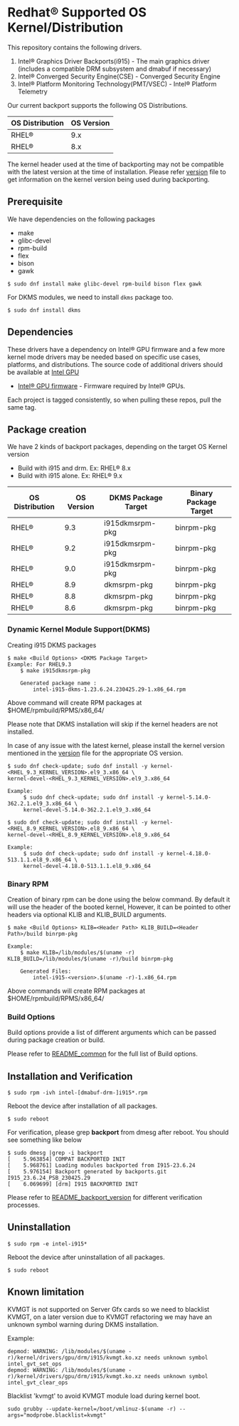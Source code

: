 # Redhat® Supported OS Kernel/Distribution

This repository contains the following drivers.
1. Intel® Graphics Driver Backports(i915) - The main graphics driver (includes a compatible DRM subsystem and dmabuf if necessary)
2. Intel® Converged Security Engine(CSE) - Converged Security Engine
3. Intel® Platform Monitoring Technology(PMT/VSEC) - Intel® Platform Telemetry

Our current backport supports the following OS Distributions.

| OS Distribution | OS Version |
|---|---|
| RHEL® | 9.x |
| RHEL® | 8.x |

The kernel header used at the time of backporting may not be compatible with the latest version at the time of installation.
Please refer [version](../versions) file to get information on the kernel version being used during backporting.

## Prerequisite
We have dependencies on the following packages
  - make
  - glibc-devel
  - rpm-build
  - flex
  - bison
  - gawk

```
$ sudo dnf install make glibc-devel rpm-build bison flex gawk
```
For DKMS modules, we need to install `dkms` package too.

```
$ sudo dnf install dkms
```

## Dependencies

 These drivers have a dependency on Intel® GPU firmware and a few more kernel mode drivers may be needed based on specific use cases, platforms, and distributions. The source code of additional drivers should be available at [Intel GPU](https://github.com/intel-gpu)

- [Intel® GPU firmware](https://github.com/intel-gpu/intel-gpu-firmware) - Firmware required by Intel® GPUs.

Each project is tagged consistently, so when pulling these repos, pull the same tag.

## Package creation

We have 2 kinds of backport packages, depending on the target OS Kernel version
 - Build with i915 and drm. Ex: RHEL® 8.x
 - Build with i915 alone. Ex: RHEL® 9.x

| OS Distribution | OS Version | DKMS Package Target | Binary Package Target|
|---|---|---|---|
| RHEL® | 9.3 | i915dkmsrpm-pkg | binrpm-pkg |
| RHEL® | 9.2 | i915dkmsrpm-pkg | binrpm-pkg |
| RHEL® | 9.0 | i915dkmsrpm-pkg | binrpm-pkg |
| RHEL® | 8.9 | dkmsrpm-pkg | binrpm-pkg |
| RHEL® | 8.8 | dkmsrpm-pkg | binrpm-pkg |
| RHEL® | 8.6 | dkmsrpm-pkg | binrpm-pkg |

### Dynamic Kernel Module Support(DKMS)
Creating i915 DKMS packages
```
$ make <Build Options> <DKMS Package Target>
Example: For RHEL9.3
	$ make i915dkmsrpm-pkg

	Generated package name :
		intel-i915-dkms-1.23.6.24.230425.29-1.x86_64.rpm
```

Above command will create RPM packages at $HOME/rpmbuild/RPMS/x86_64/

Please note that DKMS installation will skip if the kernel headers are not installed.

In case of any issue with the latest kernel, please install the kernel version mentioned in the [version](../versions) file for the appropriate OS version.

```
$ sudo dnf check-update; sudo dnf install -y kernel-<RHEL_9.3_KERNEL_VERSION>.el9_3.x86_64 \
kernel-devel-<RHEL_9.3_KERNEL_VERSION>.el9_3.x86_64

Example:
     $ sudo dnf check-update; sudo dnf install -y kernel-5.14.0-362.2.1.el9_3.x86_64 \
     kernel-devel-5.14.0-362.2.1.el9_3.x86_64
```

```
$ sudo dnf check-update; sudo dnf install -y kernel-<RHEL_8.9_KERNEL_VERSION>.el8_9.x86_64 \
kernel-devel-<RHEL_8.9_KERNEL_VERSION>.el8_9.x86_64

Example:
     $ sudo dnf check-update; sudo dnf install -y kernel-4.18.0-513.1.1.el8_9.x86_64 \
     kernel-devel-4.18.0-513.1.1.el8_9.x86_64
```

### Binary RPM
Creation of binary rpm can be done using the below command. By default it will use the header of the booted kernel, However, it can be pointed to other headers via optional KLIB and KLIB_BUILD arguments.
```
$ make <Build Options> KLIB=<Header Path> KLIB_BUILD=<Header Path>/build binrpm-pkg

Example:
	$ make KLIB=/lib/modules/$(uname -r) KLIB_BUILD=/lib/modules/$(uname -r)/build binrpm-pkg

	Generated Files:
		intel-i915-<version>.$(uname -r)-1.x86_64.rpm
```
Above commands will create RPM packages at $HOME/rpmbuild/RPMS/x86_64/


### Build Options

Build options provide a list of different arguments which can be passed during package creation or build.

Please refer to [README_common](README_common.md) for the full list of Build options.


## Installation and Verification

```
$ sudo rpm -ivh intel-[dmabuf-drm-]i915*.rpm
```
Reboot the device after installation of all packages.
```
$ sudo reboot
```

For verification, please grep **backport** from dmesg after reboot. You should see something like below
```
$ sudo dmesg |grep -i backport
[    5.963854] COMPAT BACKPORTED INIT
[    5.968761] Loading modules backported from I915-23.6.24
[    5.976154] Backport generated by backports.git I915_23.6.24_PSB_230425.29
[    6.069699] [drm] I915 BACKPORTED INIT
```
Please refer to [README_backport_version](README_backport_version.md) for different verification processes.

## Uninstallation
```
$ sudo rpm -e intel-i915*
```
Reboot the device after uninstallation of all packages.
```
$ sudo reboot
```
## Known limitation
KVMGT is not supported on Server Gfx cards so we need to blacklist KVMGT, on a later version due to KVMGT refactoring
we may have an unknown symbol warning during DKMS installation.

Example:
```
depmod: WARNING: /lib/modules/$(uname -r)/kernel/drivers/gpu/drm/i915/kvmgt.ko.xz needs unknown symbol intel_gvt_set_ops
depmod: WARNING: /lib/modules/$(uname -r)/kernel/drivers/gpu/drm/i915/kvmgt.ko.xz needs unknown symbol intel_gvt_clear_ops
```
Blacklist 'kvmgt' to avoid KVMGT module load during kernel boot.
```
sudo grubby --update-kernel=/boot/vmlinuz-$(uname -r) --args="modprobe.blacklist=kvmgt"
```
